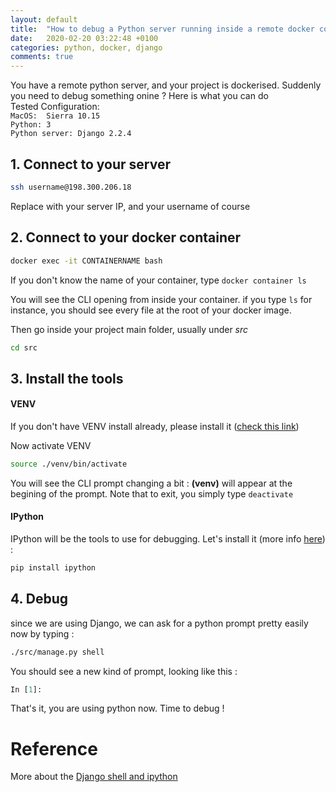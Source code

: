 ```yaml
---
layout: default
title:  "How to debug a Python server running inside a remote docker container"
date:   2020-02-20 03:22:48 +0100
categories: python, docker, django
comments: true
---
```


You have a remote python server, and your project is dockerised. Suddenly you need to debug something onine ? Here is what you can do  
Tested Configuration:  
`MacOS:  Sierra 10.15`  
`Python: 3`  
`Python server: Django 2.2.4`

## 1. Connect to your server

```bash
ssh username@198.300.206.18
```
Replace with your server IP, and your username of course

## 2. Connect to your docker container
```bash
docker exec -it CONTAINERNAME bash
```
If you don't know the name of your container, type `docker container ls`

You will see the CLI opening from inside your container. if you type `ls` for instance, you should see every file at the root of your docker image.

Then go inside your project main folder, usually under _src_

```bash
cd src
```

## 3. Install the tools

#### VENV
If you don't have VENV install already, please install it ([check this link](https://docs.python.org/3/library/venv.html))

Now activate VENV
```bash
source ./venv/bin/activate
```

You will see the CLI prompt changing a bit : **(venv)** will appear at the begining of the prompt. Note that to exit, you simply type `deactivate`

#### IPython

IPython will be the tools to use for debugging. Let's install it (more info [here](https://ipython.org/install.html)) :
```bash
pip install ipython
```

## 4. Debug

since we are using Django, we can ask for a python prompt pretty easily now by typing :

```bash
./src/manage.py shell
```

You should see a new kind of prompt, looking like this :
```Python
In [1]:
```

That's it, you are using python now. Time to debug !

# Reference

More about the [Django shell and ipython](https://stackoverflow.com/questions/47170049/run-django-shell-in-ipython)
